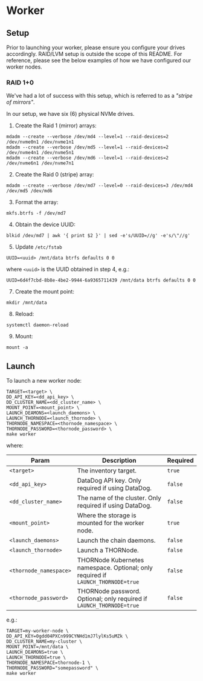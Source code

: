 # Worker

## Setup

Prior to launching your worker, please ensure you configure your drives accordingly. RAID/LVM setup is outside the scope of this README. For reference, please see the below examples of how we have configured our worker nodes.

### RAID 1+0

We've had a lot of success with this setup, which is referred to as a _"stripe of mirrors"_. 

In our setup, we have six (6) physical NVMe drives.

1. Create the Raid 1 (mirror) arrays:

```console
mdadm --create --verbose /dev/md4 --level=1 --raid-devices=2 /dev/nvme0n1 /dev/nvme1n1
mdadm --create --verbose /dev/md5 --level=1 --raid-devices=2 /dev/nvme4n1 /dev/nvme5n1
mdadm --create --verbose /dev/md6 --level=1 --raid-devices=2 /dev/nvme6n1 /dev/nvme7n1
```

2. Create the Raid 0 (stripe) array:

```console
mdadm --create --verbose /dev/md7 --level=0 --raid-devices=3 /dev/md4 /dev/md5 /dev/md6 
```

3. Format the array:

```console
mkfs.btrfs -f /dev/md7
```

4. Obtain the device UUID:

```console
blkid /dev/md7 | awk '{ print $2 }' | sed -e's/UUID=//g' -e's/\"//g'
```

5. Update `/etc/fstab`

```
UUID=<uuid> /mnt/data btrfs defaults 0 0
```

where `<uuid>` is the UUID obtained in step 4, e.g.:

```
UUID=6d4f7cbd-8b8e-4be2-9944-6a9365711439 /mnt/data btrfs defaults 0 0
```

7. Create the mount point:

```console
mkdir /mnt/data
```

8. Reload:

```console
systemctl daemon-reload
```

9. Mount:

```console
mount -a
```

## Launch

To launch a new worker node:

```console
TARGET=<target> \
DD_API_KEY=<dd_api_key> \
DD_CLUSTER_NAME=<dd_cluster_name> \
MOUNT_POINT=<mount_point> \
LAUNCH_DEAMONS=<launch_daemons> \
LAUNCH_THORNODE=<launch_thornode> \
THORNODE_NAMESPACE=<thornode_namespace> \
THORNODE_PASSWORD=<thornode_password> \
make worker
```

where:

| Param                  | Description                                                                                             | Required |
|------------------------|---------------------------------------------------------------------------------------------------------|----------|
| `<target>`             | The inventory target.                                                                                   | `true`   |
| `<dd_api_key>`         | DataDog API key. Only required if using DataDog.                                                        | `false`  |
| `<dd_cluster_name>`    | The name of the cluster. Only required if using DataDog.                                                | `false`  |
| `<mount_point>`        | Where the storage is mounted for the worker node.                                                       | `true`   |
| `<launch_daemons>`     | Launch the chain daemons.                                                                               | `false`  |
| `<launch_thornode>`    | Launch a THORNode.                                                                                      | `false`  |
| `<thornode_namespace>` | THORNode Kubernetes namespace. Optional; only required if `LAUNCH_THORNODE=true`                        | `false`  |
| `<thornode_password>`  | THORNode password. Optional; only required if `LAUNCH_THORNODE=true`                                    | `false`  |

e.g.:

```console
TARGET=my-worker-node \
DD_API_KEY=0gdd04PXCn999CYNHd1mJ7lylKs5uMZk \
DD_CLUSTER_NAME=my-cluster \
MOUNT_POINT=/mnt/data \
LAUNCH_DEAMONS=true \
LAUNCH_THORNODE=true \
THORNODE_NAMESPACE=thornode-1 \
THORNODE_PASSWORD="somepassword" \
make worker
```

